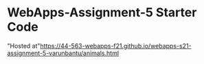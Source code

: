 # WebApps-Assignment-5 Starter Code
"Hosted at"<https://44-563-webapps-f21.github.io/webapps-s21-assignment-5-varunbantu/animals.html>